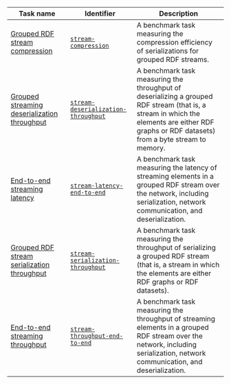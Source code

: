 Task name | Identifier | Description
--- | --- | ---
[Grouped RDF stream compression](https://w3id.org/riverbench/v/2.0.1/tasks/stream-compression) | [`stream-compression`](https://w3id.org/riverbench/v/2.0.1/tasks/stream-compression) | A benchmark task measuring the compression efficiency of serializations for grouped RDF streams. 
[Grouped streaming deserialization throughput](https://w3id.org/riverbench/v/2.0.1/tasks/stream-deserialization-throughput) | [`stream-deserialization-throughput`](https://w3id.org/riverbench/v/2.0.1/tasks/stream-deserialization-throughput) | A benchmark task measuring the throughput of deserializing a grouped RDF stream (that is, a stream in which the elements are either RDF graphs or RDF datasets) from a byte stream to memory. 
[End-to-end streaming latency](https://w3id.org/riverbench/v/2.0.1/tasks/stream-latency-end-to-end) | [`stream-latency-end-to-end`](https://w3id.org/riverbench/v/2.0.1/tasks/stream-latency-end-to-end) | A benchmark task measuring the latency of streaming elements in a grouped RDF stream over the network, including serialization, network communication, and deserialization. 
[Grouped RDF stream serialization throughput](https://w3id.org/riverbench/v/2.0.1/tasks/stream-serialization-throughput) | [`stream-serialization-throughput`](https://w3id.org/riverbench/v/2.0.1/tasks/stream-serialization-throughput) | A benchmark task measuring the throughput of serializing a grouped RDF stream (that is, a stream in which the elements are either RDF graphs or RDF datasets). 
[End-to-end streaming throughput](https://w3id.org/riverbench/v/2.0.1/tasks/stream-throughput-end-to-end) | [`stream-throughput-end-to-end`](https://w3id.org/riverbench/v/2.0.1/tasks/stream-throughput-end-to-end) | A benchmark task measuring the throughput of streaming elements in a grouped RDF stream over the network, including serialization, network communication, and deserialization. 
